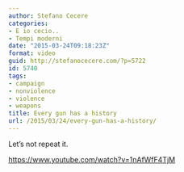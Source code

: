 ```yaml
---
author: Stefano Cecere
categories:
- E io cecio..
- Tempi moderni
date: "2015-03-24T09:18:23Z"
format: video
guid: http://stefanocecere.com/?p=5722
id: 5740
tags:
- campaign
- nonviolence
- violence
- weapons
title: Every gun has a history
url: /2015/03/24/every-gun-has-a-history/
---
```


Let&#8217;s not repeat it.

https://www.youtube.com/watch?v=1nAfWfF4TjM